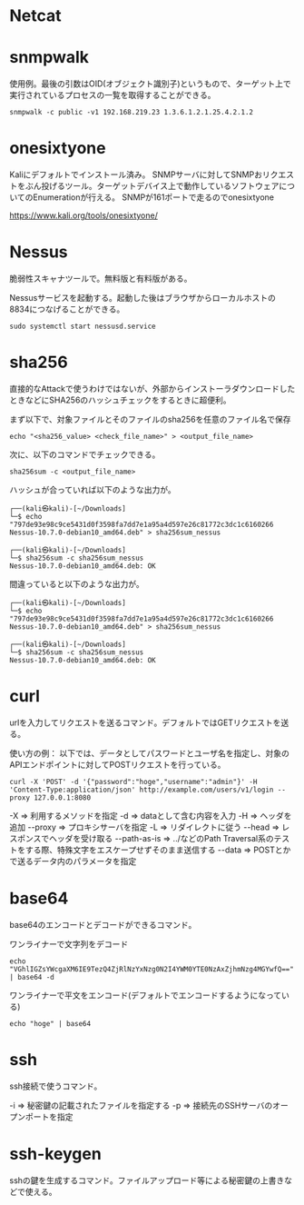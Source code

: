 # Netcat

# snmpwalk

使用例。最後の引数はOID(オブジェクト識別子)というもので、ターゲット上で実行されているプロセスの一覧を取得することができる。

```
snmpwalk -c public -v1 192.168.219.23 1.3.6.1.2.1.25.4.2.1.2
```

# onesixtyone
Kaliにデフォルトでインストール済み。
SNMPサーバに対してSNMPおリクエストをぶん投げるツール。ターゲットデバイス上で動作しているソフトウェアについてのEnumerationが行える。
SNMPが161ポートで走るのでonesixtyone

https://www.kali.org/tools/onesixtyone/

# Nessus
脆弱性スキャナツールで。無料版と有料版がある。

Nessusサービスを起動する。起動した後はブラウザからローカルホストの8834につなげることができる。
```
sudo systemctl start nessusd.service
```

# sha256
直接的なAttackで使うわけではないが、外部からインストーラダウンロードしたときなどにSHA256のハッシュチェックをするときに超便利。

まず以下で、対象ファイルとそのファイルのsha256を任意のファイル名で保存
```
echo "<sha256_value> <check_file_name>" > <output_file_name>
```

次に、以下のコマンドでチェックできる。
```
sha256sum -c <output_file_name>
```

ハッシュが合っていれば以下のような出力が。

```
┌──(kali㉿kali)-[~/Downloads]
└─$ echo "797de93e98c9ce5431d0f3598fa7dd7e1a95a4d597e26c81772c3dc1c6160266 Nessus-10.7.0-debian10_amd64.deb" > sha256sum_nessus
                                                                             
┌──(kali㉿kali)-[~/Downloads]
└─$ sha256sum -c sha256sum_nessus
Nessus-10.7.0-debian10_amd64.deb: OK
```

間違っていると以下のような出力が。

```
┌──(kali㉿kali)-[~/Downloads]
└─$ echo "797de93e98c9ce5431d0f3598fa7dd7e1a95a4d597e26c81772c3dc1c6160266 Nessus-10.7.0-debian10_amd64.deb" > sha256sum_nessus
                                                                             
┌──(kali㉿kali)-[~/Downloads]
└─$ sha256sum -c sha256sum_nessus
Nessus-10.7.0-debian10_amd64.deb: OK
```

# curl
urlを入力してリクエストを送るコマンド。デフォルトではGETリクエストを送る。

使い方の例：
以下では、データとしてパスワードとユーザ名を指定し、対象のAPIエンドポイントに対してPOSTリクエストを行っている。
```
curl -X 'POST' -d '{"password":"hoge","username":"admin"}' -H 'Content-Type:application/json' http://example.com/users/v1/login --proxy 127.0.0.1:8080
```

-X => 利用するメソッドを指定
-d => dataとして含む内容を入力
-H => ヘッダを追加
--proxy => プロキシサーバを指定
-L => リダイレクトに従う
--head => レスポンスでヘッダを受け取る
--path-as-is => ../などのPath Traversal系のテストをする際、特殊文字をエスケープせずそのまま送信する
--data => POSTとかで送るデータ内のパラメータを指定

# base64
base64のエンコードとデコードができるコマンド。

ワンライナーで文字列をデコード
```
echo "VGhlIGZsYWcgaXM6IE9TezQ4ZjRlNzYxNzg0N2I4YWM0YTE0NzAxZjhmNzg4MGYwfQ==" | base64 -d
```

ワンライナーで平文をエンコード(デフォルトでエンコードするようになっている)
```
echo "hoge" | base64
```

# ssh
ssh接続で使うコマンド。

-i => 秘密鍵の記載されたファイルを指定する
-p => 接続先のSSHサーバのオープンポートを指定

# ssh-keygen
sshの鍵を生成するコマンド。ファイルアップロード等による秘密鍵の上書きなどで使える。  
